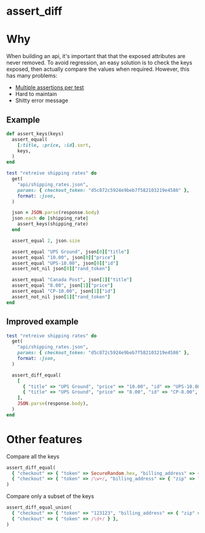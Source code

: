 # assert_diff

# Why

When building an api, it's important that that the exposed attributes are never removed. To avoid
regression, an easy solution is to check the keys exposed, then actually compare the values when required. However, this has many problems:
- [Multiple assertions per test](http://programmers.stackexchange.com/questions/7823/is-it-ok-to-have-multiple-asserts-in-a-single-unit-test)
- Hard to maintain
- Shitty error message

## Example

```rb
def assert_keys(keys)
  assert_equal(
    [:title, :price, :id].sort,
    keys,
  )
end

test "retreive shipping rates" do
  get(
    "api/shipping_rates.json",
    params: { checkout_token: "d5c872c5924e9beb7f582103219e4586" },
    format: :json,
  )

  json = JSON.parse(response.body)
  json.each do |shipping_rate|
    assert_keys(shipping_rate)
  end

  assert_equal 2, json.size

  assert_equal "UPS Ground", json[0]["title"]
  assert_equal "10.00", json[0]["price"]
  assert_equal "UPS-10.00", json[0]["id"]
  assert_not_nil json[0]["rand_token"]

  assert_equal "Canada Post", json[1]["title"]
  assert_equal "8.00", json[1]["price"]
  assert_equal "CP-10.00", json[1]["id"]
  assert_not_nil json[1]["rand_token"]
end
```

## Improved example

```rb
test "retreive shipping rates" do
  get(
    "api/shipping_rates.json",
    params: { checkout_token: "d5c872c5924e9beb7f582103219e4586" },
    format: :json,
  )

  assert_diff_equal(
    [
      { "title" => "UPS Ground", "price" => "10.00", "id" => "UPS-10.00", "rand_token" => /\w+/ },
      { "title" => "UPS Ground", "price" => "8.00", "id" => "CP-8.00", "rand_token" => /\w+/ },
    ],
    JSON.parse(response.body),
  )
end
```

# Other features

Compare all the keys

```rb
assert_diff_equal(
  { "checkout" => { "token" => SecureRandom.hex, "billing_address" => { "zip" => "90210" } } },
  { "checkout" => { "token" => /\w+/, "billing_address" => { "zip" => "90210" } } },
)
```

Compare only a subset of the keys

```rb
assert_diff_equal_union(
  { "checkout" => { "token" => "123123", "billing_address" => { "zip" => "90210" } } },
  { "checkout" => { "token" => /\d+/ } },
)
```
